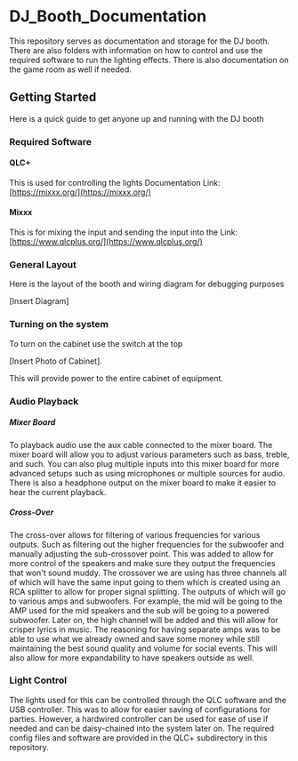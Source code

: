 # DJ_Booth_Documentation
This repository serves as documentation and storage for the DJ booth. There are also folders with information on how to control and use the required software to run the lighting effects. There is also documentation on the game room as well if needed. 

## Getting Started
Here is a quick guide to get anyone up and running with the DJ booth

### Required Software

#### QLC+
This is used for controlling the lights Documentation
Link: [https://mixxx.org/](https://mixxx.org/)

#### Mixxx
This is for mixing the input and sending the input into the 
Link: [https://www.qlcplus.org/](https://www.qlcplus.org/)




### General Layout
Here is the layout of the booth and wiring diagram for debugging purposes

[Insert Diagram]

### Turning on the system
To turn on the cabinet use the switch at the top

[Insert Photo of Cabinet].

This will provide power to the entire cabinet of equipment. 

### Audio Playback 

##### Mixer Board
To playback audio use the aux cable connected to the mixer board. The mixer board will allow you to adjust various parameters such as bass, treble, and such. You can also plug multiple inputs into this mixer board for more advanced setups such as using microphones or multiple sources for audio. There is also a headphone output on the mixer board to make it easier to hear the current playback. 

##### Cross-Over
The cross-over allows for filtering of various frequencies for various outputs. Such as filtering out the higher frequencies for the subwoofer and manually adjusting the sub-crossover point. This was added to allow for more control of the speakers and make sure they output the frequencies that won't sound muddy. The crossover we are using has three channels all of which will have the same input going to them which is created using an RCA splitter to allow for proper signal splitting. The outputs of which will go to various amps and subwoofers. For example, the mid will be going to the AMP used for the mid speakers and the sub will be going to a powered subwoofer. Later on, the high channel will be added and this will allow for crisper lyrics in music. The reasoning for having separate amps was to be able to use what we already owned and save some money while still maintaining the best sound quality and volume for social events. This will also allow for more expandability to have speakers outside as well. 

### Light Control
The lights used for this can be controlled through the QLC software and the USB controller. This was to allow for easier saving of configurations for parties. However, a hardwired controller can be used for ease of use if needed and can be daisy-chained into the system later on. The required config files and software are provided in the QLC+ subdirectory in this repository. 
